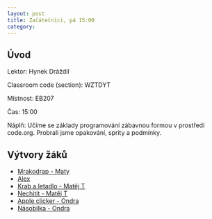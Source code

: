 ```yaml
---
layout: post
title: Začátečníci, pá 15:00
category:
---
```


## Úvod

Lektor: Hynek Dráždil

Classroom code (section): WZTDYT

Místnost: EB207

Čas: 15:00

Náplň: Učíme se základy programování zábavnou formou v prostředí code.org.
Probrali jsme opakování, sprity a podmínky.

## Výtvory žáků
- [Mrakodrap - Maty](https://studio.code.org/projects/artist/NzBdrjfQfbtgfqU5e7qpmxomAa4lJEskOyjio8nl0n8)
- [Alex](https://studio.code.org/projects/spritelab/Lp2OxkuRjNo8rB-f4CeWwvUy5tfYac4BaSYh4DIWh1g)
- [Krab a letadlo - Matěj T](https://studio.code.org/projects/spritelab/YRS5nKMDSSSIYb2BmzMlqIU1wwDlLb7L2uIfXzpRPCo)
- [Nechitit - Matěj T](https://studio.code.org/projects/spritelab/OMilkxAuGimxQ0KKg1ipGROyWxj5EE-o1geGYZbdvJE)
- [Apple clicker - Ondra](https://studio.code.org/projects/applab/ALmpydU_dx9ny2ddomjjBURTP38R0aw69C4sKh5fjdc)
- [Násobilka - Ondra](https://studio.code.org/projects/applab/5aKxzb4drEZ7gyLs4-6GKrGhggvmYyCFB0xLGHOhhEk)
